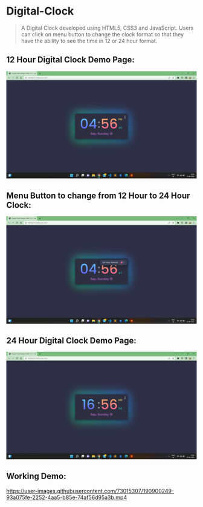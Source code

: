# Digital-Clock


>  A Digital Clock developed using HTML5, CSS3 and JavaScript. Users can click on menu button to change the clock format so that they have the ability to see the time in 12 or 24 hour format.

## 12 Hour Digital Clock Demo Page:

![Screenshot](https://github.com/Shivanand1999/Digital-Clock/blob/1a2b287c07c236684a8d99f372baf8374acd6a80/screenshots/Screenshot%20(22).png)

## Menu Button to change from 12 Hour to 24 Hour Clock:

![Screenshot](https://github.com/Shivanand1999/Digital-Clock/blob/1a2b287c07c236684a8d99f372baf8374acd6a80/screenshots/Screenshot%20(23).png)

## 24 Hour Digital Clock Demo Page:

![Screenshot](https://github.com/Shivanand1999/Digital-Clock/blob/1a2b287c07c236684a8d99f372baf8374acd6a80/screenshots/Screenshot%20(24).png)

## Working Demo:

https://user-images.githubusercontent.com/73015307/190900249-93a075fe-2252-4aa5-b85e-74af56d95a3b.mp4

